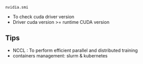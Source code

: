 ```
nvidia.smi
```
- To check cuda driver version
- Driver cuda version >= runtime CUDA version
## Tips
- NCCL : To perform efficient parallel and distributed training
- containers management: slurm & kubernetes 